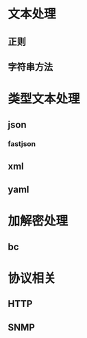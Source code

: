# 文本处理
## 正则
## 字符串方法

# 类型文本处理
## json
### fastjson
## xml
## yaml

# 加解密处理
## bc

# 协议相关
## HTTP
## SNMP

